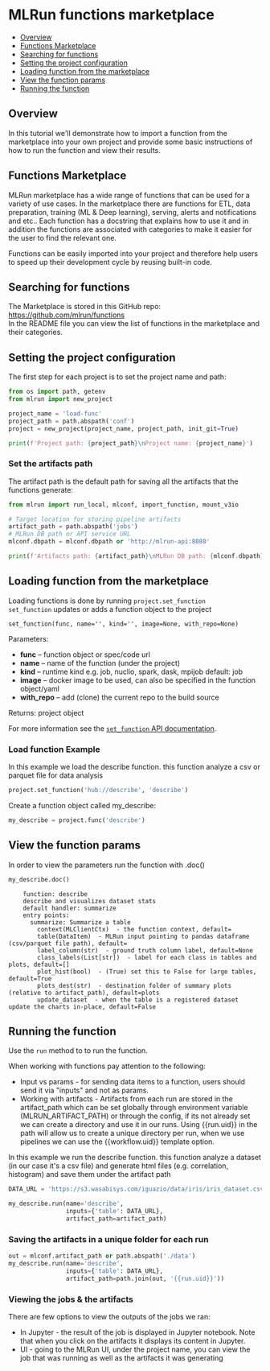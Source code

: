 # MLRun functions marketplace  <!-- omit in toc -->

- [Overview](#overview)
- [Functions Marketplace](#functions-marketplace)
- [Searching for functions](#searching-for-functions)
- [Setting the project configuration](#setting-the-project-configuration)
- [Loading function from the marketplace](#loading-function-from-the-marketplace)
- [View the function params](#view-the-function-params)
- [Running the function](#running-the-function)

## Overview

In this tutorial we'll demonstrate how to import a function from the marketplace into your own project and provide some basic instructions of how to run the function and view their results.

## Functions Marketplace

MLRun marketplace has a wide range of functions that can be used for a variety of use cases.
In the marketplace there are functions for ETL, data preparation, training (ML & Deep learning), serving, alerts and notifications and etc..
Each function has a docstring that explains how to use it and in addition the functions are associated with categories to make it easier for the user to find the relevant one.

Functions can be easily imported into your project and therefore help users to speed up their development cycle by reusing built-in code.

## Searching for functions

The Marketplace is stored in this GitHub repo: <https://github.com/mlrun/functions> <br>
In the README file you can view the list of functions in the marketplace and their categories.

## Setting the project configuration

The first step for each project is to set the project name and path:

```python
from os import path, getenv
from mlrun import new_project

project_name = 'load-func'
project_path = path.abspath('conf')
project = new_project(project_name, project_path, init_git=True)

print(f'Project path: {project_path}\nProject name: {project_name}')
```

### Set the artifacts path  <!-- omit in toc -->

The artifact path is the default path for saving all the artifacts that the functions generate:

```python
from mlrun import run_local, mlconf, import_function, mount_v3io

# Target location for storing pipeline artifacts
artifact_path = path.abspath('jobs')
# MLRun DB path or API service URL
mlconf.dbpath = mlconf.dbpath or 'http://mlrun-api:8080'

print(f'Artifacts path: {artifact_path}\nMLRun DB path: {mlconf.dbpath}')
```

## Loading function from the marketplace

Loading functions is done by running `project.set_function` <br>
`set_function` updates or adds a function object to the project

`set_function(func, name='', kind='', image=None, with_repo=None)`

Parameters:

- **func** – function object or spec/code url
- **name** – name of the function (under the project)
- **kind** – runtime kind e.g. job, nuclio, spark, dask, mpijob default: job
- **image** – docker image to be used, can also be specified in the function object/yaml
- **with_repo** – add (clone) the current repo to the build source

Returns: project object

For more information see the [`set_function` API documentation](api/mlrun.projects.html#mlrun.projects.MlrunProject.set_function).

### Load function Example  <!-- omit in toc -->

In this example we load the describe function. this function analyze a csv or parquet file for data analysis

```python
project.set_function('hub://describe', 'describe')
```

Create a function object called my_describe:

```python
my_describe = project.func('describe')
```

## View the function params

In order to view the parameters run the function with .doc()

```python
my_describe.doc()
```

``` text
    function: describe
    describe and visualizes dataset stats
    default handler: summarize
    entry points:
      summarize: Summarize a table
        context(MLClientCtx)  - the function context, default=
        table(DataItem)  - MLRun input pointing to pandas dataframe (csv/parquet file path), default=
        label_column(str)  - ground truth column label, default=None
        class_labels(List[str])  - label for each class in tables and plots, default=[]
        plot_hist(bool)  - (True) set this to False for large tables, default=True
        plots_dest(str)  - destination folder of summary plots (relative to artifact_path), default=plots
        update_dataset  - when the table is a registered dataset update the charts in-place, default=False
```

## Running the function

Use the `run` method to to run the function.

When working with functions pay attention to the following:

- Input vs params - for sending data items to a function, users should send it via "inputs" and not as params.
- Working with artifacts - Artifacts from each run are stored in the artifact_path which can be set globally through environment variable (MLRUN_ARTIFACT_PATH) or through the config, if its not already set we can create a directory and use it in our runs. Using {{run.uid}} in the path will allow us to create a unique directory per run, when we use pipelines we can use the {{workflow.uid}} template option.

In this example we run the describe function. this function analyze a dataset (in our case it's a csv file) and generate html files (e.g. correlation, histogram) and save them under the artifact path

```python
DATA_URL = 'https://s3.wasabisys.com/iguazio/data/iris/iris_dataset.csv'

my_describe.run(name='describe',
                inputs={'table': DATA_URL},
                artifact_path=artifact_path)
```

### Saving the artifacts in a unique folder for each run  <!-- omit in toc -->

```python
out = mlconf.artifact_path or path.abspath('./data')
my_describe.run(name='describe',
                inputs={'table': DATA_URL},
                artifact_path=path.join(out, '{{run.uid}}'))
```

### Viewing the jobs & the artifacts  <!-- omit in toc -->

There are few options to view the outputs of the jobs we ran:

- In Jupyter - the result of the job is displayed in Jupyter notebook. Note that when you click on the artifacts it displays its content in Jupyter.
- UI - going to the MLRun UI, under the project name, you can view the job that was running as well as the artifacts it was generating
